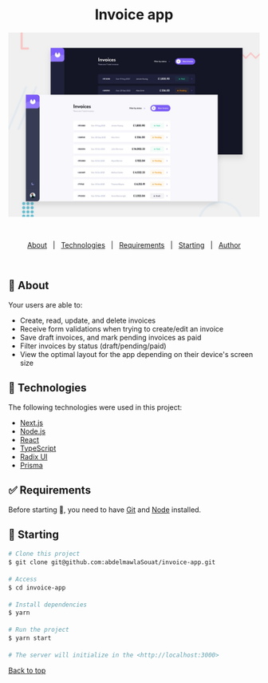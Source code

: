 <h1 align="center">Invoice app</h1>

<div align="center" id="top"> 
  <img src="./.github/image/preview.jpg" alt="Invoice app" />

&#xa0;

</div>

<p align="center">
  <a href="#dart-about">About</a> &#xa0; | &#xa0; 
  <a href="#rocket-technologies">Technologies</a> &#xa0; | &#xa0;
  <a href="#white_check_mark-requirements">Requirements</a> &#xa0; | &#xa0;
  <a href="#checkered_flag-starting">Starting</a> &#xa0; | &#xa0;
  <a href="https://github.com/abdelmawlaSouat" target="_blank">Author</a>
</p>

<br>

## :dart: About

Your users are able to:

- Create, read, update, and delete invoices
- Receive form validations when trying to create/edit an invoice
- Save draft invoices, and mark pending invoices as paid
- Filter invoices by status (draft/pending/paid)
- View the optimal layout for the app depending on their device's screen size

## :rocket: Technologies

The following technologies were used in this project:

- [Next.js](https://nextjs.org)
- [Node.js](https://nodejs.org)
- [React](https://react.dev)
- [TypeScript](https://www.typescriptlang.org)
- [Radix UI](https://www.radix-ui.com)
- [Prisma](https://www.prisma.io/)

## :white_check_mark: Requirements

Before starting :checkered_flag:, you need to have [Git](https://git-scm.com) and [Node](https://nodejs.org/en/) installed.

## :checkered_flag: Starting

```bash
# Clone this project
$ git clone git@github.com:abdelmawlaSouat/invoice-app.git

# Access
$ cd invoice-app

# Install dependencies
$ yarn

# Run the project
$ yarn start

# The server will initialize in the <http://localhost:3000>
```

<a href="#top">Back to top</a>
